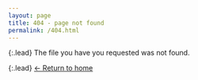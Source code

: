 ```yaml
---
layout: page
title: 404 - page not found
permalink: /404.html
---
```


{:.lead}
The file you have you requested was not found.

{:.lead}
[← Return to home](/)